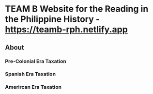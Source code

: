 # TEAM B Website for the Reading in the Philippine History - https://teamb-rph.netlify.app

## About 

### Pre-Colonial Era Taxation 
### Spanish Era Taxation 
### Amerircan Era Taxation
